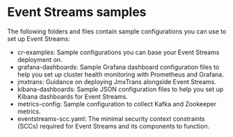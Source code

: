 #  Event Streams samples
The following folders and files contain sample configurations you can use to set up Event Streams:
- cr-examples: Sample configurations you can base your Event Streams deployment on.
- grafana-dashboards: Sample Grafana dashboard configuration files to help you set up cluster health monitoring with Prometheus and Grafana.
- jmxtrans: Guidance on deploying JmxTrans alongside Event Streams.
- kibana-dashboards: Sample JSON configuration files to help you set up Kibana dashboards for Event Streams.
- metrics-config: Sample configuration to collect Kafka and Zookeeper metrics.
- eventstreams-scc.yaml: The minimal security context constraints (SCCs) required for Event Streams and its components to function.
